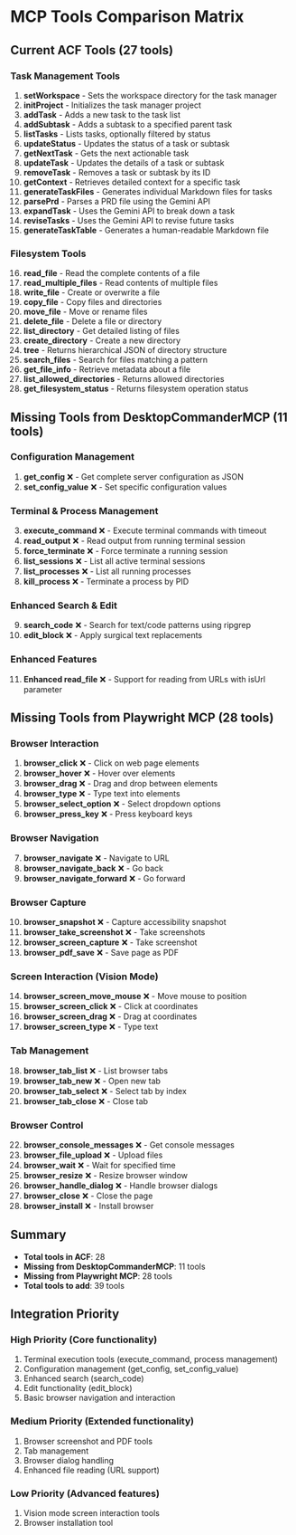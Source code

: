 # MCP Tools Comparison Matrix

## Current ACF Tools (27 tools)

### Task Management Tools
1. **setWorkspace** - Sets the workspace directory for the task manager
2. **initProject** - Initializes the task manager project
3. **addTask** - Adds a new task to the task list
4. **addSubtask** - Adds a subtask to a specified parent task
5. **listTasks** - Lists tasks, optionally filtered by status
6. **updateStatus** - Updates the status of a task or subtask
7. **getNextTask** - Gets the next actionable task
8. **updateTask** - Updates the details of a task or subtask
9. **removeTask** - Removes a task or subtask by its ID
10. **getContext** - Retrieves detailed context for a specific task
11. **generateTaskFiles** - Generates individual Markdown files for tasks
12. **parsePrd** - Parses a PRD file using the Gemini API
13. **expandTask** - Uses the Gemini API to break down a task
14. **reviseTasks** - Uses the Gemini API to revise future tasks
15. **generateTaskTable** - Generates a human-readable Markdown file

### Filesystem Tools
16. **read_file** - Read the complete contents of a file
17. **read_multiple_files** - Read contents of multiple files
18. **write_file** - Create or overwrite a file
19. **copy_file** - Copy files and directories
20. **move_file** - Move or rename files
21. **delete_file** - Delete a file or directory
22. **list_directory** - Get detailed listing of files
23. **create_directory** - Create a new directory
24. **tree** - Returns hierarchical JSON of directory structure
25. **search_files** - Search for files matching a pattern
26. **get_file_info** - Retrieve metadata about a file
27. **list_allowed_directories** - Returns allowed directories
28. **get_filesystem_status** - Returns filesystem operation status

## Missing Tools from DesktopCommanderMCP (11 tools)

### Configuration Management
1. **get_config** ❌ - Get complete server configuration as JSON
2. **set_config_value** ❌ - Set specific configuration values

### Terminal & Process Management
3. **execute_command** ❌ - Execute terminal commands with timeout
4. **read_output** ❌ - Read output from running terminal session
5. **force_terminate** ❌ - Force terminate a running session
6. **list_sessions** ❌ - List all active terminal sessions
7. **list_processes** ❌ - List all running processes
8. **kill_process** ❌ - Terminate a process by PID

### Enhanced Search & Edit
9. **search_code** ❌ - Search for text/code patterns using ripgrep
10. **edit_block** ❌ - Apply surgical text replacements

### Enhanced Features
11. **Enhanced read_file** ❌ - Support for reading from URLs with isUrl parameter

## Missing Tools from Playwright MCP (28 tools)

### Browser Interaction
1. **browser_click** ❌ - Click on web page elements
2. **browser_hover** ❌ - Hover over elements
3. **browser_drag** ❌ - Drag and drop between elements
4. **browser_type** ❌ - Type text into elements
5. **browser_select_option** ❌ - Select dropdown options
6. **browser_press_key** ❌ - Press keyboard keys

### Browser Navigation
7. **browser_navigate** ❌ - Navigate to URL
8. **browser_navigate_back** ❌ - Go back
9. **browser_navigate_forward** ❌ - Go forward

### Browser Capture
10. **browser_snapshot** ❌ - Capture accessibility snapshot
11. **browser_take_screenshot** ❌ - Take screenshots
12. **browser_screen_capture** ❌ - Take screenshot
13. **browser_pdf_save** ❌ - Save page as PDF

### Screen Interaction (Vision Mode)
14. **browser_screen_move_mouse** ❌ - Move mouse to position
15. **browser_screen_click** ❌ - Click at coordinates
16. **browser_screen_drag** ❌ - Drag at coordinates
17. **browser_screen_type** ❌ - Type text

### Tab Management
18. **browser_tab_list** ❌ - List browser tabs
19. **browser_tab_new** ❌ - Open new tab
20. **browser_tab_select** ❌ - Select tab by index
21. **browser_tab_close** ❌ - Close tab

### Browser Control
22. **browser_console_messages** ❌ - Get console messages
23. **browser_file_upload** ❌ - Upload files
24. **browser_wait** ❌ - Wait for specified time
25. **browser_resize** ❌ - Resize browser window
26. **browser_handle_dialog** ❌ - Handle browser dialogs
27. **browser_close** ❌ - Close the page
28. **browser_install** ❌ - Install browser

## Summary

- **Total tools in ACF**: 28
- **Missing from DesktopCommanderMCP**: 11 tools
- **Missing from Playwright MCP**: 28 tools
- **Total tools to add**: 39 tools

## Integration Priority

### High Priority (Core functionality)
1. Terminal execution tools (execute_command, process management)
2. Configuration management (get_config, set_config_value)
3. Enhanced search (search_code)
4. Edit functionality (edit_block)
5. Basic browser navigation and interaction

### Medium Priority (Extended functionality)
1. Browser screenshot and PDF tools
2. Tab management
3. Browser dialog handling
4. Enhanced file reading (URL support)

### Low Priority (Advanced features)
1. Vision mode screen interaction tools
2. Browser installation tool
